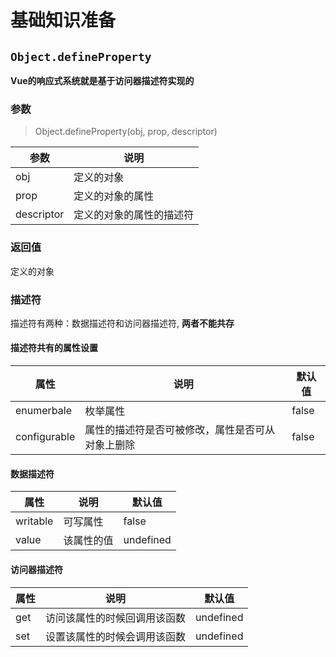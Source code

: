# 基础知识准备

##  `Object.defineProperty`

**Vue的响应式系统就是基于访问器描述符实现的**

### 参数

> Object.defineProperty(obj, prop, descriptor)

| 参数       | 说明                     |
| ---------- | ------------------------ |
| obj        | 定义的对象               |
| prop       | 定义的对象的属性         |
| descriptor | 定义的对象的属性的描述符 |

### 返回值

定义的对象

### 描述符

描述符有两种：数据描述符和访问器描述符, **两者不能共存**

#### 描述符共有的属性设置

| 属性         | 说明                                             | 默认值 |
| ------------ | ------------------------------------------------ | ------ |
| enumerbale   | 枚举属性                                         | false  |
| configurable | 属性的描述符是否可被修改，属性是否可从对象上删除 | false  |



#### 数据描述符

| 属性     | 说明       | 默认值    |
| -------- | ---------- | --------- |
| writable | 可写属性   | false     |
| value    | 该属性的值 | undefined |

#### 访问器描述符

| 属性 | 说明                         | 默认值    |
| ---- | ---------------------------- | --------- |
| get  | 访问该属性的时候回调用该函数 | undefined |
| set  | 设置该属性的时候会调用该函数 | undefined |


